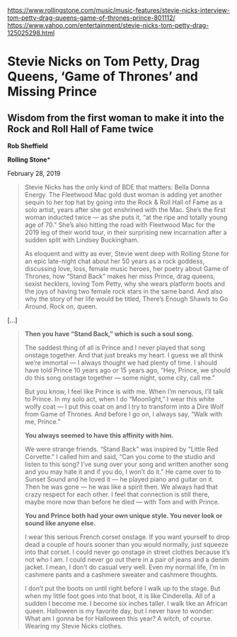 
https://www.rollingstone.com/music/music-features/stevie-nicks-interview-tom-petty-drag-queens-game-of-thrones-prince-801112/
https://www.yahoo.com/entertainment/stevie-nicks-tom-petty-drag-125025298.html

# Stevie Nicks on Tom Petty, Drag Queens, ‘Game of Thrones’ and Missing Prince

## Wisdom from the first woman to make it into the Rock and Roll Hall of Fame twice

**Rob Sheffield**

**Rolling Stone***

February 28, 2019

> Stevie Nicks has the only kind of BDE that matters: Bella Donna Energy. The Fleetwood Mac gold dust woman is adding yet another sequin to her top hat by going into the Rock & Roll Hall of Fame as a solo artist, years after she got enshrined with the Mac. She’s the first woman inducted twice — as she puts it, “at the ripe and totally young age of 70.” She’s also hitting the road with Fleetwood Mac for the 2019 leg of their world tour, in their surprising new incarnation after a sudden split with Lindsey Buckingham.
> 
> As eloquent and witty as ever, Stevie went deep with Rolling Stone for an epic late-night chat about her 50 years as a rock goddess, discussing love, loss, female music heroes, her poetry about Game of Thrones, how “Stand Back” makes her miss Prince, drag queens, sexist hecklers, loving Tom Petty, why she wears platform boots and the joys of having two female rock stars in the same band. And also why the story of her life would be titled, There’s Enough Shawls to Go Around. Rock on, queen.

[...]

> **Then you have “Stand Back,” which is such a soul song.**
> 
> The saddest thing of all is Prince and I never played that song onstage together. And that just breaks my heart. I guess we all think we’re immortal — I always thought we had plenty of time. I should have told Prince 10 years ago or 15 years ago, “Hey, Prince, we should do this song onstage together — some night, some city, call me.”
> 
> But you know, I feel like Prince is with me. When I’m nervous, I’ll talk to Prince. In my solo act, when I do “Moonlight,” I wear this white wolfy coat — I put this coat on and I try to transform into a Dire Wolf from Game of Thrones. And before I go on, I always say, “Walk with me, Prince.”
> 
> **You always seemed to have this affinity with him.**
> 
> We were strange friends. “Stand Back” was inspired by “Little Red Corvette.” I called him and said, “Can you come to the studio and listen to this song? I’ve sung over your song and written another song and you may hate it and if you do, I won’t do it.” He came over to to Sunset Sound and he loved it — he played piano and guitar on it. Then he was gone — he was like a spirit then. We always had that crazy respect for each other. I feel that connection is still there, maybe more now than before he died — with Tom and with Prince.
> 
> **You and Prince both had your own unique style. You never look or sound like anyone else.**
> 
> I wear this serious French corset onstage. If you want yourself to drop dead a couple of hours sooner than you would normally, just squeeze into that corset. I could never go onstage in street clothes because it’s not who I am. I could never go out there in a pair of jeans and a denim jacket. I mean, I don’t do casual very well. Even my normal life, I’m in cashmere pants and a cashmere sweater and cashmere thoughts.
> 
> I don’t put the boots on until right before I walk up to the stage. But when my little foot goes into that boot, it is like Cinderella. All of a sudden I become me. I become six inches taller. I walk like an African queen. Halloween is my favorite day, but I never have to wonder: What am I gonna be for Halloween this year? A witch, of course. Wearing my Stevie Nicks clothes.

